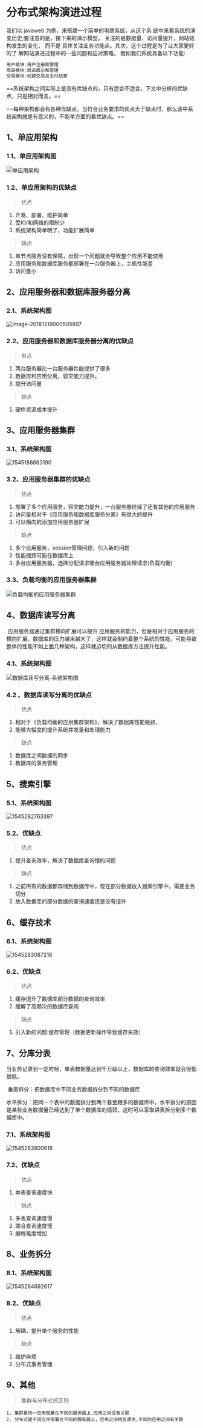 # 分布式架构演进过程



我们以 javaweb 为例，来搭建一个简单的电商系统，从这个系 统中来看系统的演变历史;要注意的是，接下来的演示模型， 关注的是数据量、访问量提升，网站结构发生的变化， 而不是 具体关注业务功能点。其次，这个过程是为了让大家更好的了 解网站演进过程中的一些问题和应对策略。 假如我们系统具备以下功能: 

```java
用户模块:用户注册和管理
商品模块:商品展示和管理
交易模块:创建交易及支付结算
```

​	==系统架构之间实际上是没有优缺点的，只有适合不适合，下文中分析的优缺点，只是相对而言。==

​	==每种架构都会有各种优缺点，当符合业务要求的优点大于缺点时，那么该中系统架构就是有意义的，不能单方面的看优缺点。==



## 1、单应用架构

### 1.1、单应用架构图

![单应用架构](./images/sigleton-app-service.png)

### 1.2、单应用架构的优缺点

> 优点

1. 开发、部署、维护简单
2. 受IO/和网络的限制少
3. 系统架构简单明了，功能扩展简单



> 缺点

1. 单节点服务没有保障，出现一个问题就会导致整个应用不能使用
2. 应用服务和数据库服务都部署在一台服务器上，主机性能差
3. 访问量小

## 2、应用服务器和数据库服务器分离



### 2.1、系统架构图

![image-20181219000505897](./images/service-db.png)

### 2.2、应用服务器和数据库服务器分离的优缺点

> 有点

1. 两台服务器比一台服务器性能提供了很多
2. 数据库和应用分离，容灾能力提升。
3. 提升访问量

> 缺点

1. 硬件资源成本提升



## 3、应用服务器集群



### 3.1、系统架构图

![1545188863190](./images/1545188863190.png)

### 3.2、应用服务器集群的优缺点

> 优点

1. 部署了多个应用服务，容灾能力提升，一台服务器挂掉了还有其他的应用服务
2. 访问量相对于《应用服务和数据库服务分离》有很大的提升
3. 可以横向的添加应用服务器扩展

> 缺点

1. 多个应用服务，session管理问题，引入新的问题
2. 性能瓶颈可能在数据库上
3. 多台应用服务器，选择分配请求哪台应用服务器处理请求(负载均衡)

### 3.3、负载均衡的应用服务器集群

![负载均衡的应用服务器集群](./images/service-jq-fzjh.png)



## 4、数据库读写分离

​	应用服务器通过集群横向扩展可以提升 应用服务的能力，但是相对于应用服务的横向扩展，数据库的压力越来越大了，这样就会制约着整个系统的性能，可能导致整体的性能不如上面几种架构，这样就迫切的从数据库方法提升性能。

### 4.1、系统架构图

![数据库读写分离-系统架构图](./images/db-write-read.png)



### 4.2 、数据库读写分离的优缺点

> 优点

1. 相对于《负载均衡的应用集群架构》，解决了数据库性能瓶颈，
2. 能够大幅度的提升系统并发量和处理能力

> 缺点

1. 数据库之间数据的同步
2. 数据库的事务管理

## 5、搜索引擎



### 5.1、系统架构图

 ![1545282763397](./images/1545282763397.png)



### 5.2、优缺点

> 优点

1. 提升查询效率，解决了数据库查询慢的问题

> 缺点

1. 之前所有的数据都存储到数据库中，现在部分数据放入搜索引擎中，需要业务切分
2. 放入数据库的部分数据的查询速度还是没有提升



## 6、缓存技术



### 6.1、系统架构图

![1545283087218](./images/1545283087218.png)



### 6.2、优缺点

> 优点

1. 缓存提升了数据库部分数据的查询效率
2. 缓解了高频次的数据库查询

> 缺点

1. 引入新的问题:缓存管理（数据更新操作导致缓存失效）



## 7、分库分表

​	当业务记录到一定时候，单表数据量达到千万级以上，数据库的查询效率就会很低很低。

​	垂直拆分：把数据库中不同业务数据拆分到不同的数据库

​	水平拆分：把同一个表中的数据拆分到两个甚至跟多的数据库中，水平拆分的原因是某些业务数据量已经达到了单个数据库的瓶颈，这时可以采取讲表拆分到多个数据库中。

### 7.1、系统架构图

![1545283800616](./images/1545283800616.png)

### 7.2、优缺点

> 优点

1. 单表查询速度快

> 缺点

1. 多表查询速度慢
2. 联合查询速度慢
3. 编程难度增加

## 8、业务拆分

### 8.1、系统架构图

![1545284692617](./images/1545284692617.png)

### 8.2、优缺点

> 优点

1. 解耦，提升单个服务的性能

> 缺点

1. 维护麻烦
2. 分布式事务管理



## 9、其他

> 集群与分布式的区别

```
1. 集群是同一应用部署在不同的服务器上,应用之间没有关联
2. 分布式是不同应用部署在不同的服务器上，应用之间相互调用,不同的应用之间有关联
```







